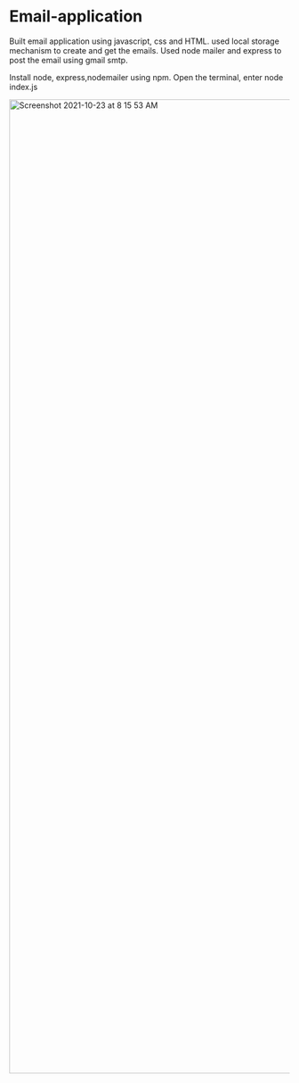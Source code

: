 # Email-application
Built email application using javascript, css and HTML.
used local storage mechanism to create and get the emails.
Used node mailer and express to post the email using gmail smtp.


Install node, express,nodemailer using npm.
Open the terminal, enter node index.js


<img width="1747" alt="Screenshot 2021-10-23 at 8 15 53 AM" src="https://user-images.githubusercontent.com/26399343/138539846-7ebf0e04-19cf-4b8f-b32b-8d449bd49ba7.png">
